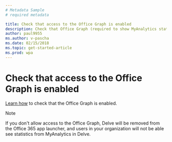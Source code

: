 ```yaml
---
# Metadata Sample
# required metadata

title: Check that access to the Office Graph is enabled
description: Check that Office Graph (required to show MyAnalytics statistics in Delve) is enabled.
author: paul9955
ms.author: v-pascha
ms.date: 02/15/2018
ms.topic: get-started-article
ms.prod: wpa
---
```


# Check that access to the Office Graph is enabled

[Learn how](https://support.office.com/en-us/article/office-delve-for-office-365-admins-54f87a42-15a4-44b4-9df0-d36287d9531b?ui=en-US&rs=en-US&ad=US#bkmk_delveonoff) to check that the Office Graph is enabled.

> [!Note] 
> If you don't allow access to the Office Graph, Delve will be removed from the Office 365 app launcher, and users in your organization will not be able see statistics from MyAnalytics in Delve. 

